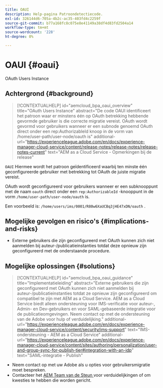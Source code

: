 ```yaml
---
title: OAUI
description: Help-pagina Patroondetectiecode.
exl-id: 326144d6-705a-4b2c-ac35-403fd4c2259f
source-git-commit: b77a168fc8c075e8e41149a38df4d83fd2504a14
workflow-type: tm+mt
source-wordcount: '228'
ht-degree: 0%

---
```


# OAUI {#oaui}

OAuth Users Instance

## Achtergrond {#background}

>[!CONTEXTUALHELP]
>id="aemcloud_bpa_oaui_overview"
>title="OAuth Users Instance"
>abstract="De code OAUI identificeert het patroon waar er minstens één op OAuth betrekking hebbende gevormde gebruiker is die correcte migratie vereist. OAuth wordt gevormd voor gebruikers wanneer er een subnode genoemd OAuth direct onder een rep:AuthorizableId knoop in de vorm van /home/user-path/user-node/oauth is"
>additional-url="https://experienceleague.adobe.com/en/docs/experience-manager-cloud-service/content/release-notes/release-notes/release-notes-current" text="AEM as a Cloud Service - Opmerkingen bij de release"

`OAUI` Hiermee wordt het patroon geïdentificeerd waarbij ten minste één geconfigureerde gebruiker met betrekking tot OAuth de juiste migratie vereist.

OAuth wordt geconfigureerd voor gebruikers wanneer er een subknooppunt met de naam `oauth` direct onder een `rep:AuthorizableId` -knooppunt in de vorm `/home/user-path/user-node/oauth` is.

Een voorbeeld is: `/home/users/ims/0001/R80w6XaUCBq3jHE47xDN/oauth` .

## Mogelijke gevolgen en risico&#39;s {#implications-and-risks}

* Externe gebruikers die zijn geconfigureerd met OAuth kunnen zich niet aanmelden bij auteur-/publicatieinstanties totdat deze opnieuw zijn geconfigureerd met de onderstaande procedure.

## Mogelijke oplossingen {#solutions}

>[!CONTEXTUALHELP]
>id="aemcloud_bpa_oaui_guidance"
>title="Implementatieleiding"
>abstract="Externe gebruikers die zijn geconfigureerd met OAuth kunnen zich niet aanmelden bij auteur-/publicatieinstanties totdat ze opnieuw zijn geconfigureerd om compatibel te zijn met AEM as a Cloud Service. AEM as a Cloud Service biedt alleen ondersteuning voor IMS-verificatie voor auteur-, Admin- en Dev-gebruikers en voor SAML-gebaseerde integratie voor de publicatieomgevingen. Neem contact op met de ondersteuning van de Adobe voor hulp of verduidelijking."
>additional-url="https://experienceleague.adobe.com/en/docs/experience-manager-cloud-service/content/security/ims-support" text="IMS-ondersteuning - AEM as a Cloud Service"
>additional-url="https://experienceleague.adobe.com/en/docs/experience-manager-cloud-service/content/sites/authoring/personalization/user-and-group-sync-for-publish-tier#integration-with-an-idp" text="SAML-integratie - Publish"

* Neem contact op met uw Adobe als u opties voor gebruikersmigratie moet bespreken.
* Contacteer het [ AEM Team van de Steun ](https://helpx.adobe.com/enterprise/using/support-for-experience-cloud.html) voor verduidelijkingen of om kwesties te hebben die worden gericht.
